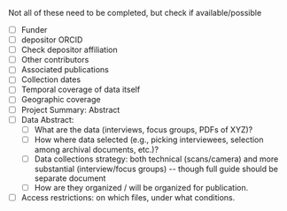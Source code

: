 Not all of these need to be completed, but check if available/possible

  - [ ] Funder
  - [ ] depositor ORCID
  - [ ] Check depositor affiliation
  - [ ] Other contributors
  - [ ] Associated publications
  - [ ] Collection dates
  - [ ] Temporal coverage of data itself
  - [ ] Geographic coverage
  - [ ] Project Summary: Abstract
  - [ ] Data Abstract:
     - [ ] What are the data (interviews, focus groups, PDFs of XYZ)?
     - [ ] How where data selected (e.g., picking interviewees, selection among archival documents, etc.)?
     - [ ] Data collections strategy: both technical (scans/camera) and more substantial (interview/focus groups) -- though full guide should be separate document
     - [ ] How are they organized / will be organized for publication.
  - [ ] Access restrictions: on which files, under what conditions.
